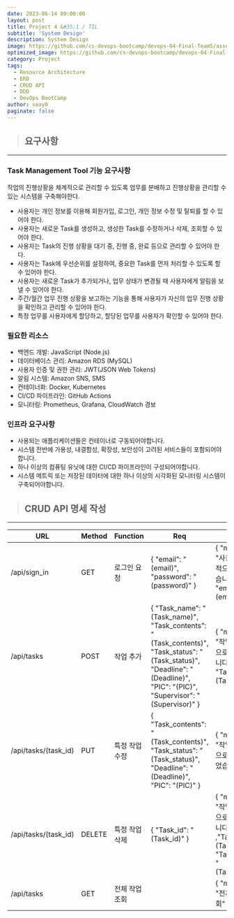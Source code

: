 ```yaml
---
date: 2023-06-14 00:00:00
layout: post
title: Project 4 &#35;1 / TIL
subtitle: 'System Design'
description: System Design
image: https://github.com/cs-devops-bootcamp/devops-04-Final-Team5/assets/118875161/8babd3df-232c-476f-8dbf-5ffe3e3aa5c8
optimized_image: https://github.com/cs-devops-bootcamp/devops-04-Final-Team5/assets/118875161/8babd3df-232c-476f-8dbf-5ffe3e3aa5c8
category: Project
tags:
  - Resource Architecture
  - ERD
  - CRUD API
  - DDD
  - DevOps BootCamp
author: seay0
paginate: false
---
```


> ## **요구사항**  
---

### **Task Management Tool 기능 요구사항**

작업의 진행상황을 체계적으로 관리할 수 있도록 업무를 분배하고 진행상황을 관리할 수 있는 시스템을 구축해야한다.

- 사용자는 개인 정보를 이용해 회원가입, 로그인, 개인 정보 수정 및 탈퇴를 할 수 있어야 한다.
- 사용자는 새로운 Task를 생성하고, 생성한 Task를 수정하거나 삭제, 조회할 수 있어야 한다.
- 사용자는 Task의 진행 상황을 대기 중, 진행 중, 완료 등으로 관리할 수 있어야 한다.
- 사용자는 Task에 우선순위를 설정하여, 중요한 Task를 먼저 처리할 수 있도록 할 수 있어야 한다.
- 사용자는 새로운 Task가 추가되거나, 업무 상태가 변경될 때 사용자에게 알림을 보낼 수 있어야 한다.
- 주간/월간 업무 진행 상황을 보고하는 기능을 통해 사용자가 자신의 업무 진행 상황을 확인하고 관리할 수 있어야 한다.
- 특정 업무를 사용자에게 할당하고, 할당된 업무를 사용자가 확인할 수 있어야 한다.


### **필요한 리소스**

- 백엔드 개발:  JavaScript (Node.js)
- 데이터베이스 관리:  Amazon RDS (MySQL)
- 사용자 인증 및 권한 관리: JWT(JSON Web Tokens)
- 알림 시스템: Amazon SNS, SMS
- 컨테이너화: Docker, Kubernetes
- CI/CD 파이프라인: GitHub Actions
- 모니터링: Prometheus, Grafana, CloudWatch 경보


### **인프라 요구사항**

- 사용되는 애플리케이션들은 컨테이너로 구동되어야합니다.
- 시스템 전반에 가용성, 내결함성, 확장성, 보안성이 고려된 서비스들이 포함되어야 합니다.
- 하나 이상의 컴퓨팅 유닛에 대한 CI/CD 파이프라인이 구성되어야합니다.
- 시스템 메트릭 또는 저장된 데이터에 대한 하나 이상의 시각화된 모니터링 시스템이 구축되어야합니다.


> ## **CRUD API 명세 작성**  
---

URL | Method | Function | Req | Res
-- | -- | -- | -- | --
/api/sign_in | GET | 로그인 요청 | { "email": "(email)", "password": "(password)" } | { "message": "사용자가 성공적으로 로그인했습니다.", "email": "(email)"}
/api/tasks | POST | 작업 추가 | { "Task_name": "(Task_name)", "Task_contents": "(Task_contents)", "Task_status": "(Task_status)", "Deadline": "(Deadline)", "PIC": "(PIC)", "Supervisor": "(Supervisor)" } | { "message": "작업이 성공적으로 생성되었습니다.", "Task_id": "(Task_id)" }
/api/tasks/(task_id) | PUT | 특정 작업 수정 | { "Task_contents": "(Task_contents)", "Task_status": "(Task_status)", "Deadline": "(Deadline)", "PIC": "(PIC)" } | { "message": "작업이 성공적으로 업데이트되었습니다." }
/api/tasks/(task_id) | DELETE | 특정 작업 삭제 | { "Task_id": "(Task_id)" } | { "message": "작업이 성공적으로 삭제되었습니다" ,"Task_id": "(Task_id)", "Task_name": "(Task_name)"}
/api/tasks | GET | 전체 작업 조회 |   | { "message": "전체 작업 조회" }